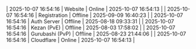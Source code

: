 | 2025-10-07 16:54:16 | Website | Online | 2025-10-07 16:54:13 |
| 2025-10-07 16:54:16 | Registration | Offline | 2025-09-09 16:40:23 |
| 2025-10-07 16:54:16 | Auth Server | Offline | 2025-08-18 09:33:31 |
| 2025-10-07 16:54:16 | Kezan (PvE) | Offline | 2025-08-03 17:58:02 |
| 2025-10-07 16:54:16 | Gurubashi (PvP) | Offline | 2025-08-23 21:44:06 |
| 2025-10-07 16:54:16 | Cloudflare | Online | 2025-10-07 16:54:13 |
